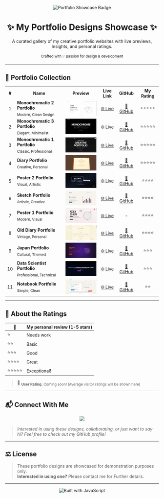 <!-- Banner & Title -->
<p align="center">
  <img src="https://img.shields.io/badge/Portfolio-Showcase-3178c6?style=for-the-badge&logo=javascript" alt="Portfolio Showcase Badge"/>
</p>

<h1 align="center">✨ My Portfolio Designs Showcase ✨</h1>
<p align="center">A curated gallery of my creative portfolio websites with live previews, insights, and personal ratings.<br><br>
<sup>Crafted with 💡 passion for design & development</sup>
</p>

---

## 🎨 Portfolio Collection

<table>
  <tr>
    <th>#</th>
    <th>Name</th>
    <th>Preview</th>
    <th>Live Link</th>
    <th>GitHub</th>
    <th>My Rating</th>
  </tr>
  <tr>
    <td align="center">1</td>
    <td><b>Monochromatic 2 Portfolio</b><br><sub>Modern, Clean Design</sub></td>
    <td><img src="Images/Monochromatic_2.png" alt="Monochromatic 2 Portfolio" width="150"></td>
    <td align="center"><a href="https://monochrome2portfolio.netlify.app/">🌐 Live</a></td>
    <td align="center"><a href="https://github.com/Kedhareswer/Monochromatic_2_Portfolio">📂 GitHub</a></td>
    <td align="center">⭐⭐⭐⭐⭐</td>
  </tr>
  <tr>
    <td align="center">2</td>
    <td><b>Monochromatic 3 Portfolio</b><br><sub>Elegant, Minimalist</sub></td>
    <td><img src="Images/Monochromatic_3.png" alt="Monochromatic 3 Portfolio" width="150"></td>
    <td align="center"><a href="https://monochromatic3portfolio.netlify.app/">🌐 Live</a></td>
    <td align="center"><a href="https://github.com/Kedhareswer/Monochromatic_3_portfolio">📂 GitHub</a></td>
    <td align="center">⭐⭐⭐⭐⭐</td>
  </tr>
  <tr>
    <td align="center">3</td>
    <td><b>Monochromatic 1 Portfolio</b><br><sub>Classic, Professional</sub></td>
    <td><img src="Images/Monochrome_1.png" alt="Monochromatic 1 Portfolio" width="150"></td>
    <td align="center"><a href="https://monochrome1portfolio.netlify.app/">🌐 Live</a></td>
    <td align="center"><a href="https://github.com/Kedhareswer/MonoChromatic_Portfolio">📂 GitHub</a></td>
    <td align="center">⭐⭐⭐⭐⭐</td>
  </tr>
  <tr>
    <td align="center">4</td>
    <td><b>Diary Portfolio</b><br><sub>Creative, Personal</sub></td>
    <td><img src="Images/Diary.png" alt="Diary Portfolio" width="150"></td>
    <td align="center"><a href="https://diaryportfolio.netlify.app/">🌐 Live</a></td>
    <td align="center"><a href="https://github.com/Kedhareswer/Diary_Portfolio">📂 GitHub</a></td>
    <td align="center">⭐⭐⭐⭐⭐</td>
  </tr>
  <tr>
    <td align="center">5</td>
    <td><b>Poster 2 Portfolio</b><br><sub>Visual, Artistic</sub></td>
    <td><img src="Images/poster_2.png" alt="Poster 2 Portfolio" width="150"></td>
    <td align="center"><a href="https://poster-couture-folio.lovable.app/">🌐 Live</a></td>
    <td align="center"><a href="https://github.com/Kedhareswer/poster-couture-folio">📂 GitHub</a></td>
    <td align="center">⭐⭐⭐⭐</td>
  </tr>
  <tr>
    <td align="center">6</td>
    <td><b>Sketch Portfolio</b><br><sub>Artistic, Creative</sub></td>
    <td><img src="Images/Sketch.png" alt="Sketch Portfolio" width="150"></td>
    <td align="center"><a href="https://kedhareswer.github.io/Sketch_Portfolio/">🌐 Live</a></td>
    <td align="center"><a href="https://github.com/Kedhareswer/Sketch_Portfolio">📂 GitHub</a></td>
    <td align="center">⭐⭐⭐⭐</td>
  </tr>
  <tr>
    <td align="center">7</td>
    <td><b>Poster 1 Portfolio</b><br><sub>Modern, Visual</sub></td>
    <td><img src="Images/Poster-1.png" alt="Poster 1 Portfolio" width="150"></td>
    <td align="center"><a href="https://v0-work-1-92dbev710-paddyoaktreepot-gmailcoms-projects.vercel.app/">🌐 Live</a></td>
    <td align="center">-</td>
    <td align="center">⭐⭐⭐⭐</td>
  </tr>
  <tr>
    <td align="center">8</td>
    <td><b>Old Diary Portfolio</b><br><sub>Vintage, Personal</sub></td>
    <td><img src="Images/old_diary.png" alt="Old Diary Portfolio" width="150"></td>
    <td align="center"><a href="https://penned-diary-portfolio.lovable.app/">🌐 Live</a></td>
    <td align="center"><a href="https://github.com/Kedhareswer/penned-diary-portfolio">📂 GitHub</a></td>
    <td align="center">⭐⭐⭐⭐</td>
  </tr>
  <tr>
    <td align="center">9</td>
    <td><b>Japan Portfolio</b><br><sub>Cultural, Themed</sub></td>
    <td><img src="Images/Japan.png" alt="Japan Portfolio" width="150"></td>
    <td align="center"><a href="https://japanesesamuraiportfolio.netlify.app/">🌐 Live</a></td>
    <td align="center"><a href="https://github.com/Kedhareswer/Japanese_Samurai_Portfolio">📂 GitHub</a></td>
    <td align="center">⭐⭐⭐</td>
  </tr>
  <tr>
    <td align="center">10</td>
    <td><b>Data Scientist Portfolio</b><br><sub>Professional, Technical</sub></td>
    <td><img src="Images/Datascientist.png" alt="Data Scientist Portfolio" width="150"></td>
    <td align="center"><a href="https://datascientistportfoli.netlify.app/">🌐 Live</a></td>
    <td align="center"><a href="https://github.com/Kedhareswer/DataScientist_Portfolio">📂 GitHub</a></td>
    <td align="center">⭐⭐⭐</td>
  </tr>
  <tr>
    <td align="center">11</td>
    <td><b>Notebook Portfolio</b><br><sub>Simple, Clean</sub></td>
    <td><img src="Images/Notebook.png" alt="Notebook Portfolio" width="150"></td>
    <td align="center"><a href="https://kedhareswer.github.io/Notebook_Portfolio/">🌐 Live</a></td>
    <td align="center"><a href="https://github.com/Kedhareswer/Notebook_Portfolio">📂 GitHub</a></td>
    <td align="center">⭐⭐</td>
  </tr>
</table>

---

## 🏅 About the Ratings

| 🌟 | My personal review (1-5 stars) |  
|---|-------------------------------|  
| ⭐ | Needs work                    |  
| ⭐⭐ | Basic                        |  
| ⭐⭐⭐ | Good                        |  
| ⭐⭐⭐⭐ | Great                      |  
| ⭐⭐⭐⭐⭐ | Exceptional!              |  

> 💬 <sub><b>User Rating:</b> Coming soon! (Average visitor ratings will be shown here)</sub>

---

## 📬 Connect With Me

<p align="center">
  <a href="https://github.com/Kedhareswer"><img src="https://img.shields.io/badge/GitHub-181717?style=flat&logo=github&logoColor=white"/></a>
</p>

> _Interested in using these designs, collaborating, or just want to say hi? Feel free to check out my GitHub profile!_

---

## ⚖️ License

> These portfolio designs are showcased for demonstration purposes only.<br>
> **Interested in using one?** Please contact me for Further details.

---

<p align="center">
  <img src="https://img.shields.io/badge/Built%20with-JavaScript-3178c6?style=flat-square&logo=javascript" alt="Built with JavaScript"/>
</p>
